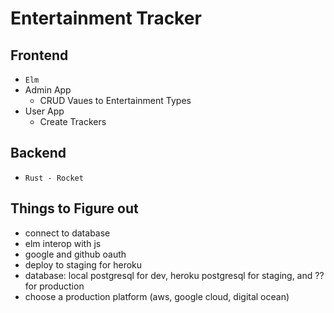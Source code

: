 # Entertainment Tracker

## Frontend
- `Elm`
- Admin App
  - CRUD Vaues to Entertainment Types 
- User App
  - Create Trackers

## Backend 
- `Rust - Rocket`

## Things to Figure out
- connect to database
- elm interop with js
- google and github oauth
- deploy to staging for heroku
- database: local postgresql for dev, heroku postgresql for staging, and ?? for production
- choose a production platform (aws, google cloud, digital ocean)

